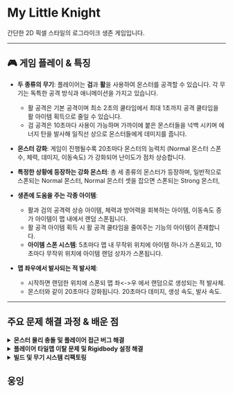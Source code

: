 # My Little Knight

간단한 2D 픽셀 스타일의 로그라이크 생존 게임입니다.

---
## 🎮 게임 플레이 & 특징

- **두 종류의 무기**: 플레이어는 **검**과 **활**을 사용하여 몬스터를 공격할 수 있습니다. 각 무기는 독특한 공격 방식과 애니메이션을 가지고 있습니다.
  - 활 공격은 기본 공격이며 최소 2초의 쿨타임에서 최대 1초까지 공격 쿨타임을 활 아이템 획득으로 줄일 수 있습니다.
  - 검 공격은 10초마다 사용이 가능하며 가까이에 붙은 몬스터들을 넉백 시키며 에너지 탄을 발사해 일직선 상으로 몬스터들에게 데미지를 줍니다. 

- **몬스터 강화**: 게임이 진행될수록 20초마다 몬스터의 능력치 (Normal 몬스터 스폰 수, 체력, 데미지, 이동속도) 가 강화되어 난이도가 점차 상승합니다.
  
- **특정한 상황에 등장하는 강화 몬스터**: 총 세 종류의 몬스터가 등장하며, 일반적으로 스폰되는 Normal 몬스터, Normal 몬스터 셋을 잡으면 스폰되는 Strong 몬스터, 

- **생존에 도움을 주는 각종 아이템**:
  - 활과 검의 공격력 상승 아이템, 체력과 방어력을 회복하는 아이템, 이동속도 증가 아이템이 맵 내에서 랜덤 스폰됩니다.
  - 활 공격 아이템 획득 시 활 공격 쿨타임을 줄여주는 기능의 아이템이 존재합니다.
  - **아이템 스폰 시스템**: 5초마다 맵 내 무작위 위치에 아이템 하나가 스폰되고, 10초마다 무작위 위치에 아이템 랜덤 상자가 스폰됩니다.

- **맵 좌우에서 발사되는 적 발사체**:
  - 시작하면 랜덤한 위치에 스폰되 맵 좌<->우 에서 랜덤으로 생성되는 적 발사체.
  - 몬스터와 같이 20초마다 강화됩니다. 20초마다 데미지, 생성 속도, 발사 속도.

---


##  주요 문제 해결 과정 & 배운 점

<details>
<summary><b>몬스터 물리 충돌 및 플레이어 접근 버그 해결</b></summary>
<br/>

### 문제점

- 몬스터끼리 서로 겹치는 현상 발생
- 몬스터가 플레이어에게 다가가지 못하고, 보이지 않는 벽에 막히는 현상 발생
- 플레이어가 타일맵 밖으로 나가는 현상 발생

### 원인 분석

1. **몬스터 겹침 문제**: 몬스터 프리팹에 `Box Collider 2D`가 하나뿐이라 물리적인 충돌 처리가 부족했음.
2. **보이지 않는 벽 문제**: 플레이어의 자식 오브젝트인 검 공격 시 이 콜라이더 범위 안에 있는 몬스터에게 공격 시 데미지를 주게 하는 오브젝트인 `SwordPoint`의 `Box Collider 2D`가 `Is Trigger`가 꺼진 상태였음. 이로 인해 `SwordPoint`가 몬스터의 물리 충돌용 콜라이더와 부딪히면서, 플레이어가 몬스터에게 접근하지 못하게 막는 '벽' 역할을 한 것을 발견.
3. **콜라이더의 역할 충돌**: 플레이어에게 `Box Collider 2D` 콜라이더가 하나만 있어서, 벽에 부딪히는 물리적 충돌과 몬스터와 겹치는 감지 역할을 동시에 수행할 수 없었음.

### 해결 과정

1. **몬스터 프리팹 수정**:
  - 1-2 **콜라이더 추가**: 몬스터에게 `Box Collider 2D`를 하나 더 추가.
  - 1-3 **역할 분리**: 기존 콜라이더는 몬스터가 플레이어를 감지하는 용도(`Is Trigger` 켬), 새로 추가한 콜라이더는 몬스터끼리 서로 밀어내는 용도(`Is Trigger` 끔)로 역할을 분리함.
2. **플레이어 프리팹 수정**:
  - 2-1 **콜라이더 속성 변경**: `SwordPoint`의 `Box Collider 2D`의 `Is Trigger`를 `켜짐` 상태로 변경. 이로써 `SwordPoint`가 물리적 충돌을 일으키지 않고, 감지 영역 역할만 하도록 수정.
3. **플레이어에게 `Box Collider 2D` 추가**:
  - 3-1 **물리 충돌용 콜라이더**: (`Is Trigger` 끔): 타일맵 벽에 부딪혀 막히는 역할.
  - 3-2 **몬스터 감지용 콜라이더**: (`Is Trigger` 켬): 몬스터와 접촉을 감지하는 역할.
  - 3-3 **Layer Collision Matrix 설정**: Player 레이어와 Monster 레이어를 만들고, 플레이어에 Player 레이어, 몬스터에게 Monster 레이어를 추가.
      **Layer Collision Matrix** 에서 Player 레이어와 Monster 레이어의 충돌을 비활성화.

</details>


<details>
<summary><b>플레이어 타일맵 이탈 문제 및 Rigidbody 설정 해결</b></summary>
<br/>


</details>

<details>
<summary><b>빌드 및 무기 시스템 리팩토링</b></summary>
<br/>

[여기에 09/16 기록을 드롭다운 형식으로 작성]

</details>

##  웅잉

